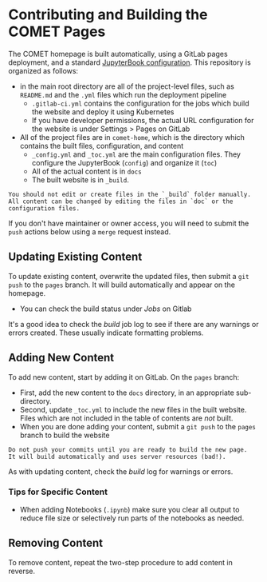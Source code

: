 # Contributing and Building the COMET Pages

The COMET homepage is built automatically, using a GitLab pages deployment, and a standard [JupyterBook configuration](https://jupyterbook.org/en/stable/intro.html).  This repository is organized as follows:

* in the main root directory are all of the project-level files, such as `README.md` and the `.yml` files which run the deployment pipeline
  - `.gitlab-ci.yml` contains the configuration for the jobs which build the website and deploy it using Kubernetes
  - If you have developer permissions, the actual URL configuration for the website is under Settings > Pages on GitLab
* All of the project files are in `comet-home`, which is the directory which contains the built files, configuration, and content
  - `_config.yml` and `_toc.yml` are the main configuration files.  They configure the JupyterBook (`config`) and organize it (`toc`)
  - All of the actual content is in `docs`
  - The built website is in `_build`.  

```{Tip} 
You should not edit or create files in the `_build` folder manually.  All content can be changed by editing the files in `doc` or the configuration files.
```


If you don't have maintainer or owner access, you will need to submit the `push` actions below using a `merge` request instead.

## Updating Existing Content

To update existing content, overwrite the updated files, then submit a `git push` to the `pages` branch.  It will build automatically and appear on the homepage.
  * You can check the build status under _Jobs_ on Gitlab

It's a good idea to check the _build_ job log to see if there are any warnings or errors created.  These usually indicate formatting problems.

## Adding New Content

To add new content, start by adding it on GitLab.  On the `pages` branch:
* First, add the new content to the `docs` directory, in an appropriate sub-directory.
* Second, update `_toc.yml` to include the new files in the built website.  Files which are not included in the table of contents are _not_ built.
* When you are done adding your content, submit a `git push` to the `pages` branch to build the website

```{warning}
Do not push your commits until you are ready to build the new page.  It will build automatically and uses server resources (bad!).
```
As with updating content, check the _build_ log for warnings or errors. 

### Tips for Specific Content

* When adding Notebooks (`.ipynb`) make sure you clear all output to reduce file size or selectively run parts of the notebooks as needed.


## Removing Content

To remove content, repeat the two-step procedure to add content in reverse.
